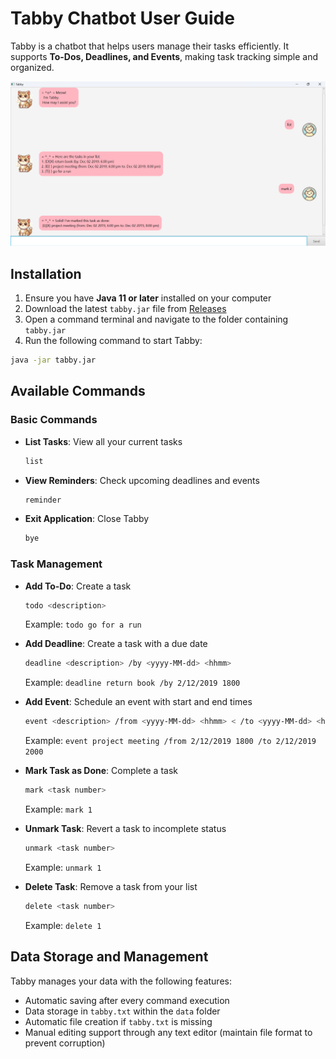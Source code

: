 # Tabby Chatbot User Guide

Tabby is a chatbot that helps users manage their tasks efficiently. It supports **To-Dos, Deadlines, and Events**, making task tracking simple and organized.

![Tabby Chatbot UI](Ui.png)

## Installation

1. Ensure you have **Java 11 or later** installed on your computer
2. Download the latest `tabby.jar` file from [Releases](https://github.com/varsha13152/ip/releases)
3. Open a command terminal and navigate to the folder containing `tabby.jar`
4. Run the following command to start Tabby:

```sh
java -jar tabby.jar
```

## Available Commands

### Basic Commands

* **List Tasks**: View all your current tasks
  ```sh
  list
  ```

* **View Reminders**: Check upcoming deadlines and events
  ```sh
  reminder
  ```

* **Exit Application**: Close Tabby
  ```sh
  bye
  ```

### Task Management

* **Add To-Do**: Create a task
  ```sh
  todo <description>
  ```
  Example: `todo go for a run`
  

* **Add Deadline**: Create a task with a due date
  ```sh
  deadline <description> /by <yyyy-MM-dd> <hhmm>
  ```
  Example: `deadline return book /by 2/12/2019 1800`
  
* **Add Event**: Schedule an event with start and end times
  ```sh
  event <description> /from <yyyy-MM-dd> <hhmm> < /to <yyyy-MM-dd> <hhmm>
  ```
  Example: `event project meeting /from 2/12/2019 1800 /to 2/12/2019 2000`

* **Mark Task as Done**: Complete a task
  ```sh
  mark <task number>
  ```
  Example: `mark 1`
  
* **Unmark Task**: Revert a task to incomplete status
  ```sh
  unmark <task number>
  ```
  Example: `unmark 1`

* **Delete Task**: Remove a task from your list
  ```sh
  delete <task number>
  ```
  Example: `delete 1`

## Data Storage and Management

Tabby manages your data with the following features:

* Automatic saving after every command execution
* Data storage in `tabby.txt` within the `data` folder
* Automatic file creation if `tabby.txt` is missing
* Manual editing support through any text editor (maintain file format to prevent corruption)
```
